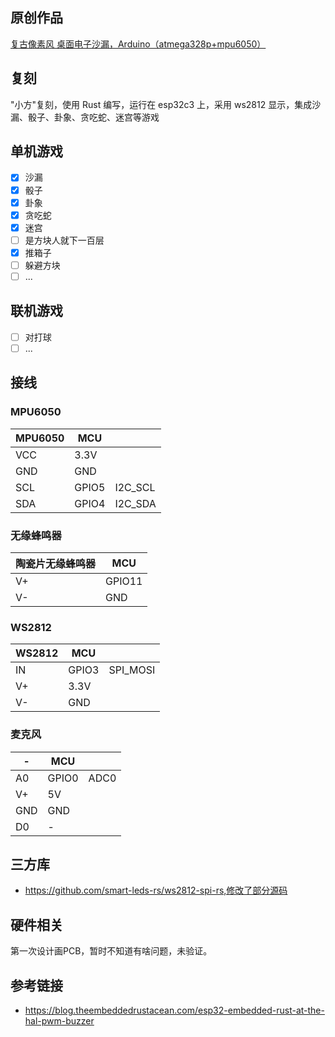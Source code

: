 ## 原创作品

[复古像素风 桌面电子沙漏，Arduino（atmega328p+mpu6050）](https://www.bilibili.com/video/BV1QP411Y7K3/?share_source=copy_web&vd_source=41da856c543dfcc8802471a83af59251)

## 复刻

"小方"复刻，使用 Rust 编写，运行在 esp32c3 上，采用 ws2812 显示，集成沙漏、骰子、卦象、贪吃蛇、迷宫等游戏

## 单机游戏

- [x] 沙漏
- [x] 骰子
- [x] 卦象
- [x] 贪吃蛇
- [x] 迷宫
- [ ] 是方块人就下一百层
- [x] 推箱子
- [ ] 躲避方块
- [ ] ...

## 联机游戏

- [ ] 对打球
- [ ] ...

## 接线

### MPU6050

| MPU6050 | MCU   |         |
| ------- | ----- | ------- |
| VCC     | 3.3V  |         |
| GND     | GND   |         |
| SCL     | GPIO5 | I2C_SCL |
| SDA     | GPIO4 | I2C_SDA |

### 无缘蜂鸣器

| 陶瓷片无缘蜂鸣器 | MCU    |
| ---------------- | ------ |
| V+               | GPIO11 |
| V-               | GND    |

### WS2812

| WS2812 | MCU   |          |
| ------ | ----- | -------- |
| IN     | GPIO3 | SPI_MOSI |
| V+     | 3.3V  |          |
| V-     | GND   |          |

### 麦克风

| -   | MCU   |      |
| --- | ----- | ---- |
| A0  | GPIO0 | ADC0 |
| V+  | 5V    |      |
| GND | GND   |      |
| D0  | -     |      |

## 三方库

- https://github.com/smart-leds-rs/ws2812-spi-rs,修改了部分源码

## 硬件相关

第一次设计画PCB，暂时不知道有啥问题，未验证。

## 参考链接

- https://blog.theembeddedrustacean.com/esp32-embedded-rust-at-the-hal-pwm-buzzer
